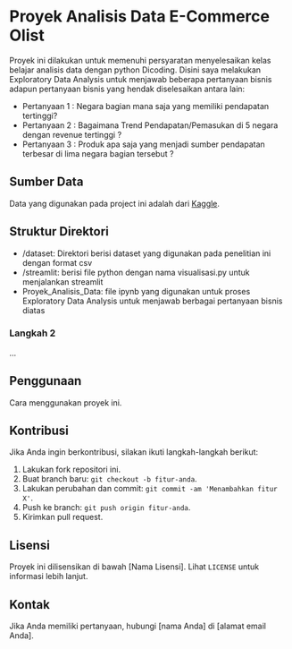 # Proyek Analisis Data E-Commerce Olist
Proyek ini dilakukan untuk memenuhi persyaratan menyelesaikan kelas belajar analisis data dengan python Dicoding. Disini saya melakukan Exploratory Data Analysis untuk menjawab beberapa pertanyaan bisnis
adapun pertanyaan bisnis yang hendak diselesaikan antara lain:
- Pertanyaan 1 : Negara bagian mana saja yang memiliki pendapatan tertinggi?
- Pertanyaan 2 : Bagaimana Trend Pendapatan/Pemasukan di 5 negara dengan revenue tertinggi ?
- Pertanyaan 3 : Produk apa saja yang menjadi sumber pendapatan terbesar di lima negara bagian tersebut ?

## Sumber Data

Data yang digunakan pada project ini adalah dari [Kaggle](https://www.kaggle.com/datasets/olistbr/brazilian-ecommerce).

## Struktur Direktori
- /dataset: Direktori berisi dataset yang digunakan pada penelitian ini dengan format csv
- /streamlit: berisi file python dengan nama visualisasi.py untuk menjalankan streamlit
- Proyek_Analisis_Data: file ipynb yang digunakan untuk proses Exploratory Data Analysis untuk menjawab berbagai pertanyaan bisnis diatas

### Langkah 2

...

## Penggunaan

Cara menggunakan proyek ini.

## Kontribusi

Jika Anda ingin berkontribusi, silakan ikuti langkah-langkah berikut:

1. Lakukan fork repositori ini.
2. Buat branch baru: `git checkout -b fitur-anda`.
3. Lakukan perubahan dan commit: `git commit -am 'Menambahkan fitur X'`.
4. Push ke branch: `git push origin fitur-anda`.
5. Kirimkan pull request.

## Lisensi

Proyek ini dilisensikan di bawah [Nama Lisensi]. Lihat `LICENSE` untuk informasi lebih lanjut.

## Kontak

Jika Anda memiliki pertanyaan, hubungi [nama Anda] di [alamat email Anda].

